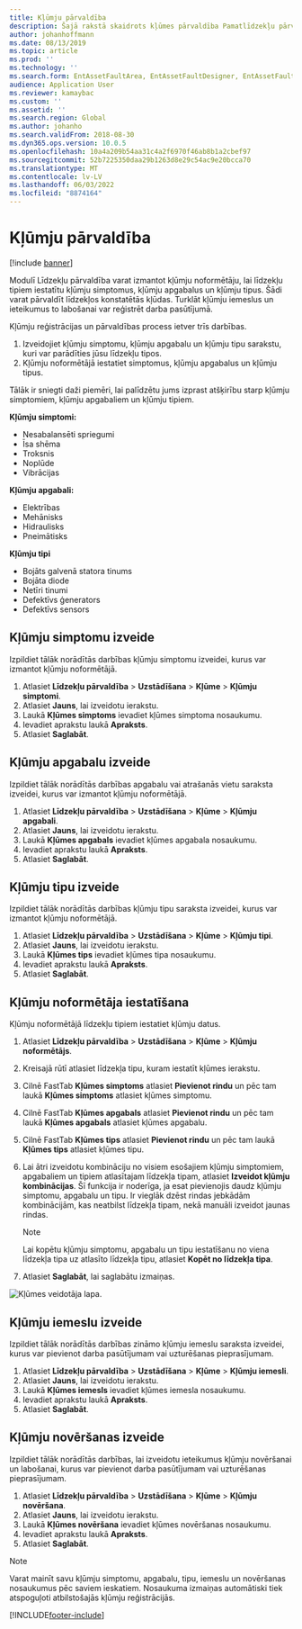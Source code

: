 ```yaml
---
title: Kļūmju pārvaldība
description: Šajā rakstā skaidrots kļūmes pārvaldība Pamatlīdzekļu pārvaldībā.
author: johanhoffmann
ms.date: 08/13/2019
ms.topic: article
ms.prod: ''
ms.technology: ''
ms.search.form: EntAssetFaultArea, EntAssetFaultDesigner, EntAssetFaultCopyFromObjectType, EntAssetFaultRemedy, EntAssetObjectFaultRelationRequestInfoPart, EntAssetObjectFaultRelationWorkOrderInfoPart, EntAssetFaultCreateCombinations, EntAssetObjectFaultSymptom, EntAssetObjectFaultSymptomListPage, EntAssetFaultType, EntAssetFaultSymptom, EntAssetFaultCause
audience: Application User
ms.reviewer: kamaybac
ms.custom: ''
ms.assetid: ''
ms.search.region: Global
ms.author: johanho
ms.search.validFrom: 2018-08-30
ms.dyn365.ops.version: 10.0.5
ms.openlocfilehash: 10a4a209b54aa31c4a2f6970f46ab8b1a2cbef97
ms.sourcegitcommit: 52b7225350daa29b1263d8e29c54ac9e20bcca70
ms.translationtype: MT
ms.contentlocale: lv-LV
ms.lasthandoff: 06/03/2022
ms.locfileid: "8874164"
---
```

# <a name="fault-management"></a>Kļūmju pārvaldība

[!include [banner](../../includes/banner.md)]

 

Modulī Līdzekļu pārvaldība varat izmantot kļūmju noformētāju, lai līdzekļu tipiem iestatītu kļūmju simptomus, kļūmju apgabalus un kļūmju tipus. Šādi varat pārvaldīt līdzekļos konstatētās kļūdas. Turklāt kļūmju iemeslus un ieteikumus to labošanai var reģistrēt darba pasūtījumā.

Kļūmju reģistrācijas un pārvaldības process ietver trīs darbības.

1. Izveidojiet kļūmju simptomu, kļūmju apgabalu un kļūmju tipu sarakstu, kuri var parādīties jūsu līdzekļu tipos.
2. Kļūmju noformētājā iestatiet simptomus, kļūmju apgabalus un kļūmju tipus.

Tālāk ir sniegti daži piemēri, lai palīdzētu jums izprast atšķirību starp kļūmju simptomiem, kļūmju apgabaliem un kļūmju tipiem.

**Kļūmju simptomi:**

- Nesabalansēti spriegumi
- Īsa shēma
- Troksnis
- Noplūde
- Vibrācijas

**Kļūmju apgabali:**

- Elektrības
- Mehānisks
- Hidraulisks
- Pneimātisks

**Kļūmju tipi**

- Bojāts galvenā statora tinums
- Bojāta diode
- Netīri tinumi
- Defektīvs ģenerators
- Defektīvs sensors

## <a name="create-fault-symptoms"></a>Kļūmju simptomu izveide

Izpildiet tālāk norādītās darbības kļūmju simptomu izveidei, kurus var izmantot kļūmju noformētājā.

1. Atlasiet **Līdzekļu pārvaldība** \> **Uzstādīšana** \> **Kļūme** \> **Kļūmju simptomi**.
2. Atlasiet **Jauns**, lai izveidotu ierakstu.
3. Laukā **Kļūmes simptoms** ievadiet kļūmes simptoma nosaukumu.
4. Ievadiet aprakstu laukā **Apraksts**.
5. Atlasiet **Saglabāt**.

## <a name="create-fault-areas"></a>Kļūmju apgabalu izveide

Izpildiet tālāk norādītās darbības apgabalu vai atrašanās vietu saraksta izveidei, kurus var izmantot kļūmju noformētājā.

1. Atlasiet **Līdzekļu pārvaldība** \> **Uzstādīšana** \> **Kļūme** \> **Kļūmju apgabali**.
2. Atlasiet **Jauns**, lai izveidotu ierakstu.
3. Laukā **Kļūmes apgabals** ievadiet kļūmes apgabala nosaukumu.
4. Ievadiet aprakstu laukā **Apraksts**.
5. Atlasiet **Saglabāt**.

## <a name="create-fault-types"></a>Kļūmju tipu izveide

Izpildiet tālāk norādītās darbības kļūmju tipu saraksta izveidei, kurus var izmantot kļūmju noformētājā.

1. Atlasiet **Līdzekļu pārvaldība** \> **Uzstādīšana** \> **Kļūme** \> **Kļūmju tipi**.
2. Atlasiet **Jauns**, lai izveidotu ierakstu.
3. Laukā **Kļūmes tips** ievadiet kļūmes tipa nosaukumu.
4. Ievadiet aprakstu laukā **Apraksts**.
5. Atlasiet **Saglabāt**.

## <a name="set-up-the-fault-designer"></a>Kļūmju noformētāja iestatīšana

Kļūmju noformētājā līdzekļu tipiem iestatiet kļūmju datus.

1. Atlasiet **Līdzekļu pārvaldība** \> **Uzstādīšana** \> **Kļūme** \> **Kļūmju noformētājs**.
2. Kreisajā rūtī atlasiet līdzekļa tipu, kuram iestatīt kļūmes ierakstu.
3. Cilnē FastTab **Kļūmes simptoms** atlasiet **Pievienot rindu** un pēc tam laukā **Kļūmes simptoms** atlasiet kļūmes simptomu.
4. Cilnē FastTab **Kļūmes apgabals** atlasiet **Pievienot rindu** un pēc tam laukā **Kļūmes apgabals** atlasiet kļūmes apgabalu.
5. Cilnē FastTab **Kļūmes tips** atlasiet **Pievienot rindu** un pēc tam laukā **Kļūmes tips** atlasiet kļūmes tipu.
6. Lai ātri izveidotu kombināciju no visiem esošajiem kļūmju simptomiem, apgabaliem un tipiem atlasītajam līdzekļa tipam, atlasiet **Izveidot kļūmju kombinācijas**. Šī funkcija ir noderīga, ja esat pievienojis daudz kļūmju simptomu, apgabalu un tipu. Ir vieglāk dzēst rindas jebkādām kombinācijām, kas neatbilst līdzekļa tipam, nekā manuāli izveidot jaunas rindas.

    > [!NOTE]
    > Lai kopētu kļūmju simptomu, apgabalu un tipu iestatīšanu no viena līdzekļa tipa uz atlasīto līdzekļa tipu, atlasiet **Kopēt no līdzekļa tipa**.

7. Atlasiet **Saglabāt**, lai saglabātu izmaiņas.

![Kļūmes veidotāja lapa.](media/21-setup-for-work-orders.png)

## <a name="create-fault-causes"></a>Kļūmju iemeslu izveide

Izpildiet tālāk norādītās darbības zināmo kļūmju iemeslu saraksta izveidei, kurus var pievienot darba pasūtījumam vai uzturēšanas pieprasījumam.

1. Atlasiet **Līdzekļu pārvaldība** \> **Uzstādīšana** \> **Kļūme** \> **Kļūmju iemesli**.
2. Atlasiet **Jauns**, lai izveidotu ierakstu.
3. Laukā **Kļūmes iemesls** ievadiet kļūmes iemesla nosaukumu.
4. Ievadiet aprakstu laukā **Apraksts**.
5. Atlasiet **Saglabāt**.

## <a name="create-fault-remedies"></a>Kļūmju novēršanas izveide

Izpildiet tālāk norādītās darbības, lai izveidotu ieteikumus kļūmju novēršanai un labošanai, kurus var pievienot darba pasūtījumam vai uzturēšanas pieprasījumam.

1. Atlasiet **Līdzekļu pārvaldība** \> **Uzstādīšana** \> **Kļūme** \> **Kļūmju novēršana**.
2. Atlasiet **Jauns**, lai izveidotu ierakstu.
3. Laukā **Kļūmes novēršana** ievadiet kļūmes novēršanas nosaukumu.
4. Ievadiet aprakstu laukā **Apraksts**.
5. Atlasiet **Saglabāt**.

> [!NOTE]
> Varat mainīt savu kļūmju simptomu, apgabalu, tipu, iemeslu un novēršanas nosaukumus pēc saviem ieskatiem. Nosaukuma izmaiņas automātiski tiek atspoguļoti atbilstošajās kļūmju reģistrācijās.


[!INCLUDE[footer-include](../../../includes/footer-banner.md)]